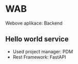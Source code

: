 # WAB
Webove aplikace: Backend
## Hello world service
 - Used project manager: PDM
 - Rest Framework: FastAPI